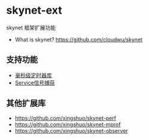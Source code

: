 # skynet-ext
skynet 框架扩展功能
* What is skynet? https://github.com/cloudwu/skynet

## 支持功能
* [毫秒级定时器库](https://github.com/xingshuo/skynet-ext/blob/main/doc/MSTimer.md)<br>
* [Service信号捕获](https://github.com/xingshuo/skynet-ext/blob/main/doc/Signal.md)

## 其他扩展库
* https://github.com/xingshuo/skynet-perf
* https://github.com/xingshuo/skynet-mprof
* https://github.com/xingshuo/skynet-observer